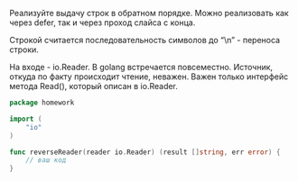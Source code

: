 Реализуйте выдачу строк в обратном порядке. Можно реализовать как через defer, так и через проход слайса с конца.

Строкой считается последовательность символов до “\n” - переноса строки.

На входе - io.Reader. В golang встречается повсеместно. Источник, откуда по факту происходит чтение, неважен. Важен только интерфейс метода Read(), который описан в io.Reader.

```go
package homework

import (
	"io"
)

func reverseReader(reader io.Reader) (result []string, err error) {
	// ваш код
}
```